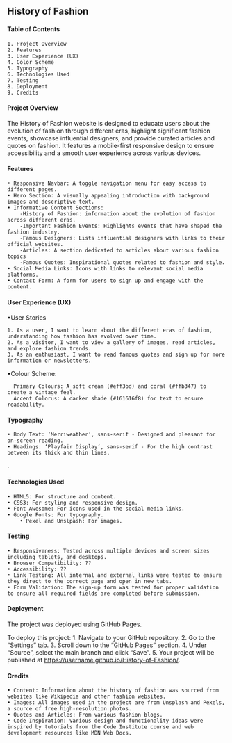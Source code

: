 ## History of Fashion

#### Table of Contents

	1. Project Overview
	2. Features
	3. User Experience (UX)
	4. Color Scheme
    5. Typography
	6. Technologies Used
	7. Testing
	8. Deployment
	9. Credits

#### Project Overview

The History of Fashion website is designed to educate users about the evolution of fashion through different eras, highlight significant fashion events, showcase influential designers, and provide curated articles and quotes on fashion. It features a mobile-first responsive design to ensure accessibility and a smooth user experience across various devices.

#### Features

	• Responsive Navbar: A toggle navigation menu for easy access to different pages.
	• Hero Section: A visually appealing introduction with background images and descriptive text.
	• Informative Content Sections:
		-History of Fashion: information about the evolution of fashion across different eras.
		-Important Fashion Events: Highlights events that have shaped the fashion industry.
		-Famous Designers: Lists influential designers with links to their official websites.
		-Articles: A section dedicated to articles about various fashion topics
		-Famous Quotes: Inspirational quotes related to fashion and style.
	• Social Media Links: Icons with links to relevant social media platforms.
	• Contact Form: A form for users to sign up and engage with the content.


#### User Experience (UX)

 •User Stories

	1. As a user, I want to learn about the different eras of fashion, understanding how fashion has evolved over time.
	2. As a visitor, I want to view a gallery of images, read articles, and explore fashion trends.
	3. As an enthusiast, I want to read famous quotes and sign up for more information or newsletters.


 •Colour Scheme:

	  Primary Colours: A soft cream (#eff3bd) and coral (#ffb347) to create a vintage feel.
	  Accent Colorus: A darker shade (#161616f8) for text to ensure readability.

#### Typography

	• Body Text: ‘Merriweather’, sans-serif - Designed and pleasant for on-screen reading.
	• Headings: ‘Playfair Display’, sans-serif - For the high contrast between its thick and thin lines.
.

#### Technologies Used

	• HTML5: For structure and content.
	• CSS3: For styling and responsive design.
	• Font Awesome: For icons used in the social media links.
	• Google Fonts: For typography.
        • Pexel and Unslpash: For images.

#### Testing

	• Responsiveness: Tested across multiple devices and screen sizes including tablets, and desktops.
	• Browser Compatibility: ??
	• Accessibility: ??
	• Link Testing: All internal and external links were tested to ensure they direct to the correct page and open in new tabs.
	• Form Validation: The sign-up form was tested for proper validation to ensure all required fields are completed before submission.

#### Deployment

The project was deployed using GitHub Pages.

  To deploy this project: 
	   1. Navigate to your GitHub repository.
	   2. Go to the “Settings” tab.
	   3. Scroll down to the “GitHub Pages” section.
	   4. Under “Source”, select the main branch and click “Save”.
	   5. Your project will be published at https://username.github.io/History-of-Fashion/.

#### Credits

	• Content: Information about the history of fashion was sourced from websites like Wikipedia and other fashion websites.
	• Images: All images used in the project are from Unsplash and Pexels, a source of free high-resolution photos.
	• Quotes and Articles: From various fashion blogs.
	• Code Inspiration: Various design and functionality ideas were inspired by tutorials from the Code Institute course and web development resources like MDN Web Docs.
